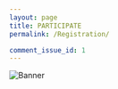 ```yaml
---
layout: page
title: PARTICIPATE
permalink: /Registration/

comment_issue_id: 1
---
```

![Banner](/assets/20240723904_GIF720x204.gif)

[comment]: <> (please refer to _includes/projects_.html to add your photo)



[comment]: <> (please refer to _includes/projects_.html to add your photo)
